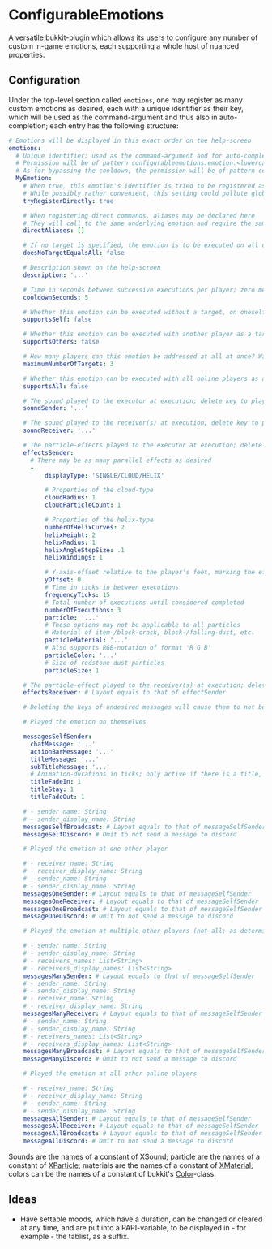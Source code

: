 # ConfigurableEmotions

A versatile bukkit-plugin which allows its users to configure any number of custom in-game emotions, each supporting a whole host of nuanced properties.

## Configuration

Under the top-level section called `emotions`, one may register as many custom emotions as desired, each with a unique identifier as their key, which will be used as the command-argument and thus also in auto-completion; each entry has the following structure:

```yaml
# Emotions will be displayed in this exact order on the help-screen
emotions:
  # Unique identifier; used as the command-argument and for auto-completion; cannot contain spaces
  # Permission will be of pattern configurableemotions.emotion.<lowercase_identifier>; in this case: configurableemotions.emotion.myemotion
  # As for bypassing the cooldown, the permission will be of pattern configurableemotions.bypass-cooldown.<lowercase_identifier>; in this case: configurableemotions.bypass-cooldown.myemotion
  MyEmotion:
    # When true, this emotion's identifier is tried to be registered as a direct command, e.g. /hug
    # While possibly rather convenient, this setting could pollute global namespace, so it defaults to false
    tryRegisterDirectly: true

    # When registering direct commands, aliases may be declared here
    # They will call to the same underlying emotion and require the same permission
    directAliases: []

    # If no target is specified, the emotion is to be executed on all online players
    doesNoTargetEqualsAll: false

    # Description shown on the help-screen
    description: '...'

    # Time in seconds between successive executions per player; zero means no cooldown
    cooldownSeconds: 5

    # Whether this emotion can be executed without a target, on oneself
    supportsSelf: false

    # Whether this emotion can be executed with another player as a target
    supportsOthers: false

    # How many players can this emotion be addressed at all at once? Will employ the *Many*-messages
    maximumNumberOfTargets: 3

    # Whether this emotion can be executed with all online players as a target
    supportsAll: false

    # The sound played to the executor at execution; delete key to play no sound
    soundSender: '...'

    # The sound played to the receiver(s) at execution; delete key to play no sound
    soundReceiver: '...'

    # The particle-effects played to the executor at execution; delete section to play no effect
    effectsSender:
      # There may be as many parallel effects as desired
      -
          displayType: 'SINGLE/CLOUD/HELIX'

          # Properties of the cloud-type
          cloudRadius: 1
          cloudParticleCount: 1

          # Properties of the helix-type
          numberOfHelixCurves: 2
          helixHeight: 2
          helixRadius: 1
          helixAngleStepSize: .1
          helixWindings: 1

          # Y-axis-offset relative to the player's feet, marking the effect's origin
          yOffset: 0
          # Time in ticks in between executions
          frequencyTicks: 15
          # Total number of executions until considered completed
          numberOfExecutions: 3
          particle: '...'
          # These options may not be applicable to all particles
          # Material of item-/block-crack, block-/falling-dust, etc.
          particleMaterial: '...'
          # Also supports RGB-notation of format 'R G B'
          particleColor: '...'
          # Size of redstone dust particles
          particleSize: 1

    # The particle-effect played to the receiver(s) at execution; delete section to play no effect
    effectsReceiver: # Layout equals to that of effectSender

    # Deleting the keys of undesired messages will cause them to not be displayed

    # Played the emotion on themselves

    messagesSelfSender:
      chatMessage: '...'
      actionBarMessage: '...'
      titleMessage: '...'
      subTitleMessage: '...'
      # Animation-durations in ticks; only active if there is a title, a subtitle, or both
      titleFadeIn: 1
      titleStay: 1
      titleFadeOut: 1

    # - sender_name: String
    # - sender_display_name: String
    messagesSelfBroadcast: # Layout equals to that of messageSelfSender
    messageSelfDiscord: # Omit to not send a message to discord

    # Played the emotion at one other player

    # - receiver_name: String
    # - receiver_display_name: String
    # - sender_name: String
    # - sender_display_name: String
    messagesOneSender: # Layout equals to that of messageSelfSender
    messagesOneReceiver: # Layout equals to that of messageSelfSender
    messagesOneBroadcast: # Layout equals to that of messageSelfSender
    messageOneDiscord: # Omit to not send a message to discord

    # Played the emotion at multiple other players (not all; as determined by maximumNumberOfTargets)

    # - sender_name: String
    # - sender_display_name: String
    # - receivers_names: List<String>
    # - receivers_display_names: List<String>
    messagesManySender: # Layout equals to that of messageSelfSender
    # - sender_name: String
    # - sender_display_name: String
    # - receiver_name: String
    # - receiver_display_name: String
    messagesManyReceiver: # Layout equals to that of messageSelfSender
    # - sender_name: String
    # - sender_display_name: String
    # - receivers_names: List<String>
    # - receivers_display_names: List<String>
    messagesManyBroadcast: # Layout equals to that of messageSelfSender
    messageManyDiscord: # Omit to not send a message to discord

    # Played the emotion at all other online players

    # - receiver_name: String
    # - receiver_display_name: String
    # - sender_name: String
    # - sender_display_name: String
    messagesAllSender: # Layout equals to that of messageSelfSender
    messagesAllReceiver: # Layout equals to that of messageSelfSender
    messagesAllBroadcast: # Layout equals to that of messageSelfSender
    messageAllDiscord: # Omit to not send a message to discord
```

Sounds are the names of a constant of [XSound](https://github.com/CryptoMorin/XSeries/blob/master/src/main/java/com/cryptomorin/xseries/XSound.java); particle are the names of a constant of [XParticle](https://github.com/CryptoMorin/XSeries/blob/master/src/main/java/com/cryptomorin/xseries/particles/XParticle.java); materials are the names of a constant of [XMaterial](https://github.com/CryptoMorin/XSeries/blob/master/src/main/java/com/cryptomorin/xseries/XMaterial.java); colors can be the names of a constant of bukkit's [Color](https://hub.spigotmc.org/javadocs/bukkit/org/bukkit/Color.html)-class.

## Ideas

- Have settable moods, which have a duration, can be changed or cleared at any time, and are put into a PAPI-variable, to be displayed in - for example - the tablist, as a suffix.